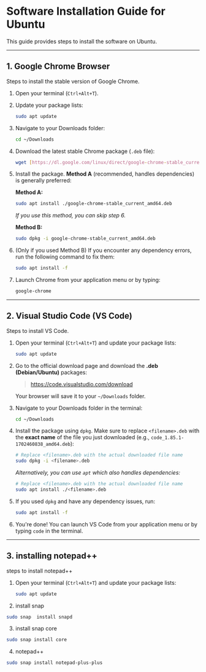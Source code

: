 

# Software Installation Guide for Ubuntu

This guide provides steps to install the software on Ubuntu.

---

## 1. Google Chrome Browser

Steps to install the stable version of Google Chrome.

1.  Open your terminal (`Ctrl+Alt+T`).
2.  Update your package lists:
    ```bash
    sudo apt update
    ```
3.  Navigate to your Downloads folder:
    ```bash
    cd ~/Downloads
    ```
4.  Download the latest stable Chrome package (`.deb` file):
    ```bash
    wget [https://dl.google.com/linux/direct/google-chrome-stable_current_amd64.deb](https://dl.google.com/linux/direct/google-chrome-stable_current_amd64.deb)
    ```
5.  Install the package. **Method A** (recommended, handles dependencies) is generally preferred:

    **Method A:**
    ```bash
    sudo apt install ./google-chrome-stable_current_amd64.deb
    ```
    *If you use this method, you can skip step 6.*

    **Method B:**
    ```bash
    sudo dpkg -i google-chrome-stable_current_amd64.deb
    ```

6.  (Only if you used Method B) If you encounter any dependency errors, run the following command to fix them:
    ```bash
    sudo apt install -f
    ```
7.  Launch Chrome from your application menu or by typing:
    ```bash
    google-chrome
    ```

---

## 2. Visual Studio Code (VS Code)

Steps to install VS Code.

1.  Open your terminal (`Ctrl+Alt+T`) and update your package lists:
    ```bash
    sudo apt update
    ```
2.  Go to the official download page and download the **.deb (Debian/Ubuntu)** packages:
    > https://code.visualstudio.com/download
    
    Your browser will save it to your `~/Downloads` folder.

3.  Navigate to your Downloads folder in the terminal:
    ```bash
    cd ~/Downloads
    ```
4.  Install the package using `dpkg`. Make sure to replace `<filename>.deb` with the **exact name** of the file you just downloaded (e.g., `code_1.85.1-1702460838_amd64.deb`):
    
    ```bash
    # Replace <filename>.deb with the actual downloaded file name
    sudo dpkg -i <filename>.deb
    ```
    *Alternatively, you can use `apt` which also handles dependencies:*
    ```bash
    # Replace <filename>.deb with the actual downloaded file name
    sudo apt install ./<filename>.deb
    ```
5.  If you used `dpkg` and have any dependency issues, run:
    ```bash
    sudo apt install -f
    ```
6.  You're done! You can launch VS Code from your application menu or by typing `code` in the terminal.

   ---

## 3. installing notepad++ 

steps to install notepad++

1.  Open your terminal (`Ctrl+Alt+T`) and update your package lists:
    ```bash
    sudo apt update
    ```

2. install snap 
```bash
sudo snap  install snapd
```
3. install snap core
```bash
sudo snap install core
```
4. notepad++
```bash
sudo snap install notepad-plus-plus
```
